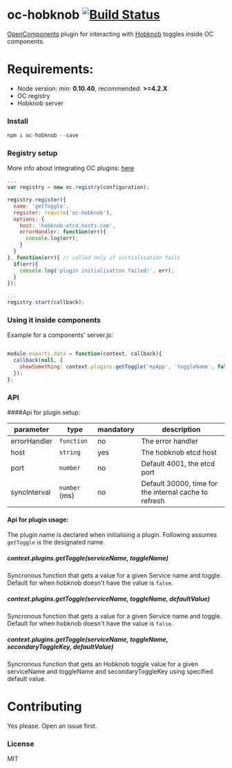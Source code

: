 oc-hobknob [![Build Status](https://secure.travis-ci.org/opentable/oc-hobknob.png?branch=master)](http://travis-ci.org/opentable/oc-hobknob)
==========

[OpenComponents](https://github.com/opentable/oc) plugin for interacting with [Hobknob](https://github.com/opentable/hobknob) toggles inside OC components.

# Requirements:

* Node version: min: **0.10.40**, recommended: **>=4.2.X**
* OC registry
* Hobknob server

### Install

```js
npm i oc-hobknob --save
```

### Registry setup

More info about integrating OC plugins: [here](https://github.com/opentable/oc/blob/master/docs/registry.md#plugins)

```js
...
var registry = new oc.registry(configuration);

registry.register({
  name: 'getToggle',
  register: require('oc-hobknob'),
  options: {
    host: 'hobknob-etcd.hosts.com',
    errorHandler: function(err){
      console.log(err);
    }
  }
}, function(err){ // called only if initialisation fails
  if(err){
    console.log('plugin initialisation failed:', err);
  }
});

...
registry.start(callback);
```

### Using it inside components

Example for a components' server.js:

```js

module.exports.data = function(context, callback){
  callback(null, {
    showSomething: context.plugins.getToggle('myApp', 'toggleName', false);
  });
};
```

### API

####Api for plugin setup:

|parameter|type|mandatory|description|
|---------|----|---------|-----------|
|errorHandler|`function`|no|The error handler|
|host|`string`|yes|The hobknob etcd host|
|port|`number`|no|Default 4001, the etcd port|
|syncInterval|`number` (ms)|no|Default 30000, time for the internal cache to refresh|

#### Api for plugin usage:

The plugin name is declared when initialising a plugin. Following assumes `getToggle` is the designated name.

##### context.plugins.getToggle(serviceName, toggleName)

Syncronous function that gets a value for a given Service name and toggle. Default for when hobknob doesn't have the value is `false`.

##### context.plugins.getToggle(serviceName, toggleName, defaultValue)

Syncronous function that gets a value for a given Service name and toggle. Default for when hobknob doesn't have the value is `false`.

##### context.plugins.getToggle(serviceName, toggleName, secondaryToggleKey, defaultValue)

Syncronous function that gets an Hobknob toggle value for a given serviceName and toggleName and secondaryToggleKey using specified default value. 

# Contributing

Yes please. Open an issue first.

### License

MIT
